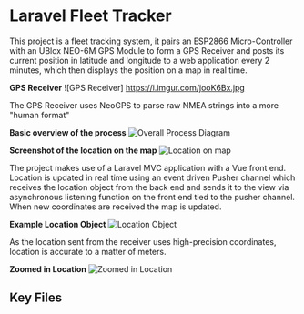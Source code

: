 # Laravel Fleet Tracker
This project is a fleet tracking system, it pairs an ESP2866 Micro-Controller with an UBlox NEO-6M GPS Module to form a GPS Receiver and posts its current position in latitude and longitude to a web application every 2 minutes, which then displays the position on a map in real time.

__GPS Receiver__
![GPS Receiver] https://i.imgur.com/jooK6Bx.jpg

The GPS Receiver uses NeoGPS to parse raw NMEA strings into a more "human format" 

__Basic overview of the process__
![Overall Process Diagram](https://i.imgur.com/jGDDhQt.png)

__Screenshot of the location on the map__
![Location on map](https://i.imgur.com/QuyeDk4.png)

The project makes use of a Laravel MVC application with a Vue front end. Location is updated in real time using an event driven Pusher channel which receives the location object from the back end and sends it to the view via asynchronous listening function on the front end tied to the pusher channel. When new coordinates are received the map is updated.

__Example Location Object__
![Location Object](https://i.imgur.com/LU8PtUb.png)

As the location sent from the receiver uses high-precision coordinates, location is accurate to a matter of meters.

__Zoomed in Location__
![Zoomed in Location](https://i.imgur.com/pxpyJBu.png)

## Key Files
